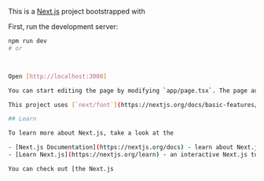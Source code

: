This is a [Next.js](https://nextjs.org/) project bootstrapped with



First, run the development server:

```bash
npm run dev
# or



Open [http://localhost:3000]

You can start editing the page by modifying `app/page.tsx`. The page auto-updates as you edit the file.

This project uses [`next/font`](https://nextjs.org/docs/basic-features/font-optimization) to automatically optimize and load Inter,

## Learn

To learn more about Next.js, take a look at the 

- [Next.js Documentation](https://nextjs.org/docs) - learn about Next.js features and API.
- [Learn Next.js](https://nextjs.org/learn) - an interactive Next.js tutorial.

You can check out [the Next.js





